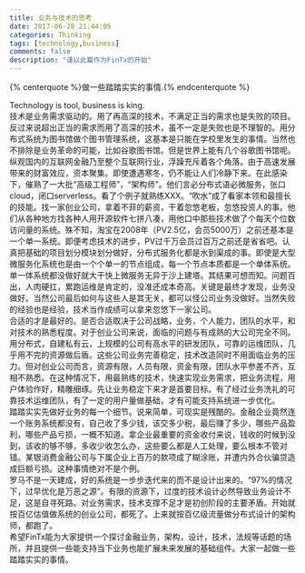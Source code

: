 ```yaml
---
title: 业务与技术的思考
date: 2017-06-28 21:44:05
categories: Thinking
tags: [technology,business]
comments: false
description: "谨以此篇作为FinTx的开始"
---
```


<!-- 标签 方式，要求版本在0.4.5或以上 -->
{% centerquote %}做一些踏踏实实的事情.{% endcenterquote %}    

Technology is tool, business is king.    
技术是业务需求驱动的。用了再高深的技术，不满足正当的需求也是失败的项目。反过来说超出正当的需求而用了高深的技术，虽不一定是失败也是不理智的。用分布式系统为图书馆做个图书管理系统，这基本是只能在学校里发生的事情。当然也不排除是业务革命的可能，比如谷歌图书馆。但是世界上能有几个谷歌图书馆呢。    
纵观国内的互联网金融乃至整个互联网行业，浮躁充斥着各个角落。由于高速发展带来的财富效应，资本聚集。即使遭遇寒冬，仍不能让人们冷静下来。在此感染下，催熟了一大批“高级工程师”，“架构师”。他们言必分布式语必微服务，张口cloud，闭口serverless。看了个例子就熟练XXX。“吹水”成了看家本领和最擅长的技能。找一家创业公司，拿着不菲的薪资，干着忽悠老板，忽悠投资人的事。他们从各种地方找各种人用开源软件七拼八凑，用他口中那些技术做了个每天个位数访问量的系统。殊不知，淘宝在2008年（PV2.5亿，会员5000万）之前还基本是一个单一系统。即便考虑技术的进步，PV过千万会员过百万之前还是省省吧。认真把基础的项目划分模块划分做好，分布式服务化都是水到渠成的事。即使是大型微服务化系统也是由一个个单一的节点组成，每一个节点本质都是一个单体系统。单一体系统都没做好就大干快上微服务无异于沙上建塔。其结果可想而知。问题百出，人肉硬扛，累跑运维是肯定的，没准还成本奇高。关键是最终才发现，业务没做好。当然公司最后如何与这些人是其无关，都可以怪公司业务没做好。当然失败的经验也是经验，技术当作成绩可以拿来忽悠下一家公司。   
 合适的才是最好的。是否合适取决于公司战略，业务，个人能力，团队的水平，和对技术的熟悉程度。对于创业公司来说，面临的问题与有成熟的大公司完全不同。用分布式，自建私有云，上规模的公司有高水平的研发团队，可靠的运维团队，几乎用不完的资源做后盾。这些公司业务完善稳定，技术改造同时不用面临业务的压力。但对创业公司而言，资源有限，人员有限，资金有限，团队水平参差不齐，互相不熟悉。在这种情况下，用最熟练的技术，快速实现业务需求，把业务流程，用户体验作好，精雕细琢。先让业务稳定下来才是首要目标。有了经过业务洗礼的可靠技术运维团队，有了一定的用户量做基础，才有可能支持系统进一步优化。   
 踏踏实实先做好业务的每一个细节。说来简单，可现实是残酷的。金融企业竟然连一个账务系统都没有，自己收了多少钱，该交多少税，最后赚了多少，哪些产品盈利，哪些产品亏损，一概不知道。拿企业最重要的资金收付来说，钱收的时候到没到，该收的够不够，多收少收怎么办，这些要么都是人工处理，要么根本不管对错。某银消费金融公司与下属企业上百万的款项成了糊涂账，并遭内外合伙骗贷造成巨额亏损。这种事情绝对不是个例。    
罗马不是一天建成，好的系统是一步步迭代来的而不是设计出来的。“97%的情况下，过早优化是万恶之源”。有限的资源下，过度的技术设计必然导致业务设计不足，这是自寻死路。对业务需求，技术支撑不足才是初创阶段的主要矛盾。开始就按百亿估值做系统的创业公司，都死了。上来就按百亿级流量做分布式设计的架构师，都跑了。    
希望FinTx能为大家提供一个探讨金融业务，架构，设计，技术，法规等话题的场所，并且提供一些能支持当下业务也能扩展未来发展的基础组件。大家一起做一些踏踏实实的事情。
